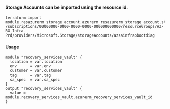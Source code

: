 #### Storage Accounts can be imported using the resource id.
    terraform import module.resazurerm_storage_account.azurerm_resazurerm_storage_account.storage_account /subscriptions/00000000-0000-0000-0000-000000000000/resourceGroups/AZ-RG-Infra-Prd/providers/Microsoft.Storage/storageAccounts/azsainfrapbootdiag

#### Usage
```hcl
module "recovery_services_vault" {
  location = var.location
  env      = var.env
  customer = var.customer
  tag      = var.tag
  sa_spec  = var.sa_spec
}
output "recovery_services_vault" {
  value = module.recovery_services_vault.azurerm_recovery_services_vault_id
}
```